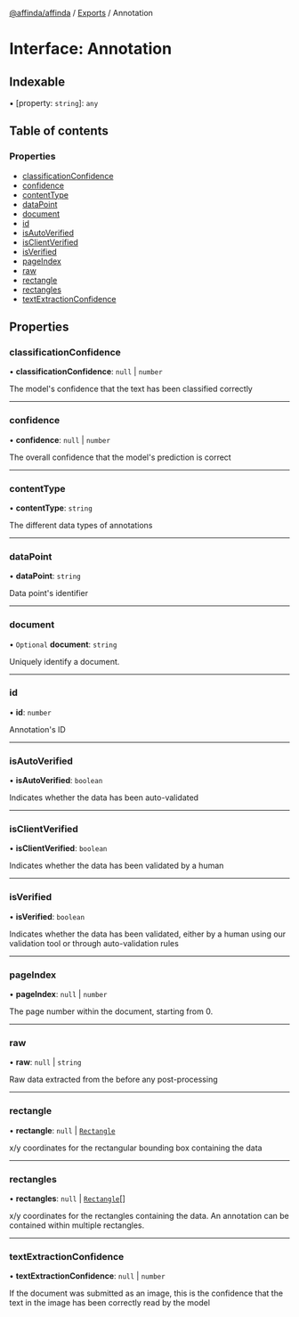 [@affinda/affinda](../README.md) / [Exports](../modules.md) / Annotation

# Interface: Annotation

## Indexable

▪ [property: `string`]: `any`

## Table of contents

### Properties

- [classificationConfidence](Annotation.md#classificationconfidence)
- [confidence](Annotation.md#confidence)
- [contentType](Annotation.md#contenttype)
- [dataPoint](Annotation.md#datapoint)
- [document](Annotation.md#document)
- [id](Annotation.md#id)
- [isAutoVerified](Annotation.md#isautoverified)
- [isClientVerified](Annotation.md#isclientverified)
- [isVerified](Annotation.md#isverified)
- [pageIndex](Annotation.md#pageindex)
- [raw](Annotation.md#raw)
- [rectangle](Annotation.md#rectangle)
- [rectangles](Annotation.md#rectangles)
- [textExtractionConfidence](Annotation.md#textextractionconfidence)

## Properties

### classificationConfidence

• **classificationConfidence**: ``null`` \| `number`

The model's confidence that the text has been classified correctly

___

### confidence

• **confidence**: ``null`` \| `number`

The overall confidence that the model's prediction is correct

___

### contentType

• **contentType**: `string`

The different data types of annotations

___

### dataPoint

• **dataPoint**: `string`

Data point's identifier

___

### document

• `Optional` **document**: `string`

Uniquely identify a document.

___

### id

• **id**: `number`

Annotation's ID

___

### isAutoVerified

• **isAutoVerified**: `boolean`

Indicates whether the data has been auto-validated

___

### isClientVerified

• **isClientVerified**: `boolean`

Indicates whether the data has been validated by a human

___

### isVerified

• **isVerified**: `boolean`

Indicates whether the data has been validated, either by a human using our validation tool or through auto-validation rules

___

### pageIndex

• **pageIndex**: ``null`` \| `number`

The page number within the document, starting from 0.

___

### raw

• **raw**: ``null`` \| `string`

Raw data extracted from the before any post-processing

___

### rectangle

• **rectangle**: ``null`` \| [`Rectangle`](Rectangle.md)

x/y coordinates for the rectangular bounding box containing the data

___

### rectangles

• **rectangles**: ``null`` \| [`Rectangle`](Rectangle.md)[]

x/y coordinates for the rectangles containing the data. An annotation can be contained within multiple rectangles.

___

### textExtractionConfidence

• **textExtractionConfidence**: ``null`` \| `number`

If the document was submitted as an image, this is the confidence that the text in the image has been correctly read by the model
